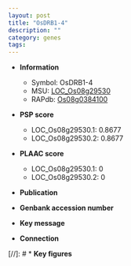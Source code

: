 ```yaml
---
layout: post
title: "OsDRB1-4"
description: ""
category: genes
tags: 
---
```


* **Information**  
    + Symbol: OsDRB1-4  
    + MSU: [LOC_Os08g29530](http://rice.plantbiology.msu.edu/cgi-bin/ORF_infopage.cgi?orf=LOC_Os08g29530)  
    + RAPdb: [Os08g0384100](http://rapdb.dna.affrc.go.jp/viewer/gbrowse_details/irgsp1?name=Os08g0384100)  

* **PSP score**  
    + LOC_Os08g29530.1: 0.8677 
    + LOC_Os08g29530.2: 0.8677 

* **PLAAC score**  
    + LOC_Os08g29530.1: 0 
    + LOC_Os08g29530.2: 0 

* **Publication**  

* **Genbank accession number**  

* **Key message**  

* **Connection**  

[//]: # * **Key figures**  


